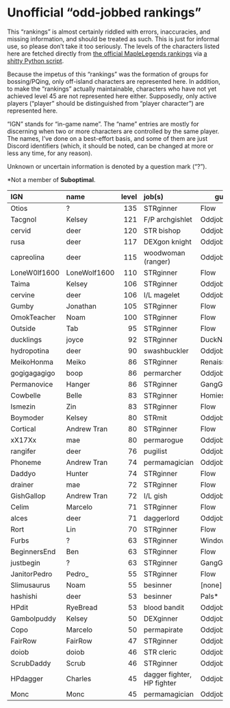 # Unofficial “odd-jobbed rankings”

This “rankings” is almost certainly riddled with errors, inaccuracies, and
missing information, and should be treated as such. This is just for informal
use, so please don’t take it too seriously. The levels of the characters listed
here are fetched directly from [the official MapleLegends
rankings](https://maplelegends.com/ranking/all) via [a shitty Python
script](https://codeberg.org/oddjobs/odd-jobbed_rankings/src/branch/master/update.py).

Because the impetus of this “rankings” was the formation of groups for
bossing/PQing, only off-island characters are represented here. In addition, to
make the “rankings” actually maintainable, characters who have not yet achieved
level 45 are not represented here either. Supposedly, only active players
(“player” should be distinguished from “player character”) are represented
here.

“IGN” stands for “in-game name”. The “name” entries are mostly for discerning
when two or more characters are controlled by the same player. The names, I’ve
done on a best-effort basis, and some of them are just Discord identifiers
(which, it should be noted, can be changed at more or less any time, for any
reason).

Unknown or uncertain information is denoted by a question mark (“?”).

\*Not a member of <b>Suboptimal</b>.

| IGN        | name         | level | job(s)                 | guild         |
| :--------- | :----------- | ----: | :--------------------- | ------------- |
| Otios | ? | 135 | STRginner | Flow |
| Tacgnol | Kelsey | 121 | F/P archgishlet | Oddjobs |
| cervid | deer | 120 | STR bishop | Oddjobs |
| rusa | deer | 117 | DEXgon knight | Oddjobs |
| capreolina | deer | 115 | woodwoman (ranger) | Oddjobs |
| LoneW0lf1600 | LoneWolf1600 | 110 | STRginner | Flow |
| Taima | Kelsey | 106 | STRginner | Oddjobs |
| cervine | deer | 106 | I/L magelet | Oddjobs |
| Gumby | Jonathan | 105 | STRginner | Flow |
| OmokTeacher | Noam | 100 | STRginner | Flow |
| Outside | Tab | 95 | STRginner | Flow |
| ducklings | joyce | 92 | STRginner | DuckNation\* |
| hydropotina | deer | 90 | swashbuckler | Oddjobs |
| MeikoHonma | Meiko | 86 | STRginner | Renaissance\* |
| gogigagagigo | boop | 86 | permarcher | Oddjobs |
| Permanovice | Hanger | 86 | STRginner | GangGang\* |
| Cowbelle | Belle | 83 | STRginner | Homies\* |
| Ismezin | Zin | 83 | STRginner | Flow |
| Boymoder | Kelsey | 80 | STRmit | Oddjobs |
| Cortical | Andrew Tran | 80 | STRginner | Flow |
| xX17Xx | mae | 80 | permarogue | Oddjobs |
| rangifer | deer | 76 | pugilist | Oddjobs |
| Phoneme | Andrew Tran | 74 | permamagician | Oddjobs |
| Daddyo | Hunter | 74 | STRginner | Flow |
| drainer | mae | 72 | STRginner | Flow |
| GishGallop | Andrew Tran | 72 | I/L gish | Oddjobs |
| Celim | Marcelo | 71 | STRginner | Flow |
| alces | deer | 71 | daggerlord | Oddjobs |
| Rort | Lin | 70 | STRginner | Flow |
| Furbs | ? | 63 | STRginner | WindowsXP\* |
| BeginnersEnd | Ben | 63 | STRginner | Flow |
| justbegin | ? | 63 | STRginner | GangGang\* |
| JanitorPedro | Pedro\_ | 55 | STRginner | Flow |
| Slimusaurus | Noam | 55 | besinner | \[none\]\* |
| hashishi | deer | 53 | besinner | Pals\* |
| HPdit | RyeBread | 53 | blood bandit | Oddjobs |
| Gambolpuddy | Kelsey | 50 | DEXginner | Oddjobs |
| Copo | Marcelo | 50 | permapirate | Oddjobs |
| FairRow | FairRow | 47 | STRginner | Oddjobs |
| doiob | doiob | 46 | STR cleric | Oddjobs |
| ScrubDaddy | Scrub | 46 | STRginner | Oddjobs |
| HPdagger | Charles | 45 | dagger fighter, HP fighter | Oddjobs |
| Monc | Monc | 45 | permamagician | Oddjobs |
